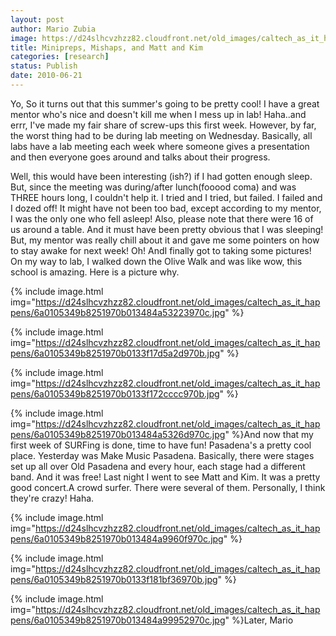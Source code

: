 ```yaml
---
layout: post
author: Mario Zubia
image: https://d24slhcvzhzz82.cloudfront.net/old_images/caltech_as_it_happens/6a0105349b8251970b0134849ac8cb970c.jpg
title: Minipreps, Mishaps, and Matt and Kim
categories: [research]
status: Publish
date: 2010-06-21
---
```



Yo,
So it turns out that this summer's going to be pretty cool! I have a great mentor who's nice and doesn't kill me when I mess up in lab! Haha..and errr, I've made my fair share of screw-ups this first week. However, by far, the worst thing had to be during lab meeting on Wednesday. Basically, all labs have a lab meeting each week where someone gives a presentation and then everyone goes around and talks about their progress.

Well, this would have been interesting (ish?) if I had gotten enough sleep. But, since the meeting was during/after lunch(fooood coma) and was THREE hours long, I couldn't help it. I tried and I tried, but failed. I failed and I dozed off! It might have not been too bad, except according to my mentor, I was the only one who fell asleep! Also, please note that there were 16 of us around a table. And it must have been pretty obvious that I was sleeping! But, my mentor was really chill about it and gave me some pointers on how to stay awake for next week!
Oh! AndI finally got to taking some pictures!
On my way to lab, I walked down the Olive Walk and was like wow, this school is amazing. Here is a picture why.


{% include image.html img="https://d24slhcvzhzz82.cloudfront.net/old_images/caltech_as_it_happens/6a0105349b8251970b013484a53223970c.jpg" %}

{% include image.html img="https://d24slhcvzhzz82.cloudfront.net/old_images/caltech_as_it_happens/6a0105349b8251970b0133f17d5a2d970b.jpg" %}

{% include image.html img="https://d24slhcvzhzz82.cloudfront.net/old_images/caltech_as_it_happens/6a0105349b8251970b0133f172cccc970b.jpg" %}

{% include image.html img="https://d24slhcvzhzz82.cloudfront.net/old_images/caltech_as_it_happens/6a0105349b8251970b013484a5326d970c.jpg" %}And now that my first week of SURFing is done, time to have fun! Pasadena's a pretty cool place. Yesterday was Make Music Pasadena. Basically, there were stages set up all over Old Pasadena and every hour, each stage had a different band. And it was free! Last night I went to see Matt and Kim. It was a pretty good concert.A crowd surfer. There were several of them. Personally, I think they're crazy! Haha.


{% include image.html img="https://d24slhcvzhzz82.cloudfront.net/old_images/caltech_as_it_happens/6a0105349b8251970b013484a9960f970c.jpg" %}

{% include image.html img="https://d24slhcvzhzz82.cloudfront.net/old_images/caltech_as_it_happens/6a0105349b8251970b0133f181bf36970b.jpg" %}

{% include image.html img="https://d24slhcvzhzz82.cloudfront.net/old_images/caltech_as_it_happens/6a0105349b8251970b013484a99952970c.jpg" %}Later,
Mario

